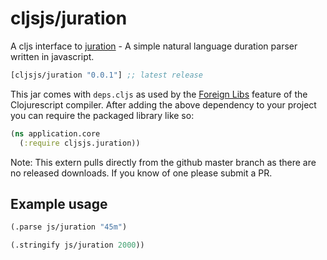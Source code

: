 # cljsjs/juration

A cljs interface to [juration](https://github.com/domchristie/juration) - A simple natural language duration parser written in javascript.

[](dependency)
```clojure
[cljsjs/juration "0.0.1"] ;; latest release
```
[](/dependency)

This jar comes with `deps.cljs` as used by the [Foreign Libs][flibs] feature
of the Clojurescript compiler. After adding the above dependency to your project
you can require the packaged library like so:

```clojure
(ns application.core
  (:require cljsjs.juration))
```

[flibs]: https://github.com/clojure/clojurescript/wiki/Foreign-Dependencies

Note: This extern pulls directly from the github master branch as there are no released downloads. If you know of one please submit a PR. 

## Example usage

```clojure
(.parse js/juration "45m")
```

```clojure
(.stringify js/juration 2000))
```
